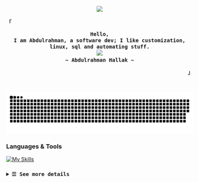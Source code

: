 <p align="center">
  <img src="https://readme-typing-svg.herokuapp.com?font=Fira+Code&size=25&pause=1000&center=true&color=4AF626&width=435&lines=%24+whoami"  />
  </p>

<p align="left"><strong><samp>「</samp></strong></p>
  <p align="center">
    <samp>
      <b>
        Hello,
      <br>
        I am Abdulrahman, a software dev; I like customization, linux, sql and automating stuff.
      </b>
      <br>
      <img src="https://readme-typing-svg.herokuapp.com?font=Fira+Code&&size=14&pause=1&center=true&color=7A95C9&width=435&lines=KISS;Keep+It+Simple+Stupid"/>
      <br>
      <b>
         ~ Abdulrahman Hallak ~
      </b>
    </samp>
  </p>
<p align="right"><strong><samp>」</samp></strong></p>
<br>

<!-- contribution snake -->
<p align="center">
  <img src="https://raw.githubusercontent.com/AbdulrahmanHallak/AbdulrahmanHallak/output/github-contribution-grid-snake-dark.svg" />
</p>

### Languages & Tools
[![My Skills](https://skillicons.dev/icons?i=linux,postgres,github,dotnet,py,docker,django&theme=dark)]()

### 

<details>

<summary><samp><b>&#9776; See more details</b></samp></summary>

<br>

### Projects:

<table style="text-align: left;">
  <thead>
    <tr>
      <th>Project</th>
      <th>Tech</th>
      <th>Description</th>
    </tr>
  </thead>
  <tbody>
    <tr>
      <td>WebHaven</td>
      <td>ASP.NET, docker, postgres</td>
      <td>
         A Telegram bot RSS feed aggregator with a comprehensive test suite and docker files. Utilized
         WebHooks integration to listen for updates in real-time, and a worker service to check for feed
         updates and notify users.
      </td>
    </tr>
    <tr>
      <td>Contoso University</td>
      <td>Django, Python, postgres, swagger</td>
      <td>
       a university management systems for departments, students .. etc
      </td>
    </tr>
    <tr>
      <td>Company Employees</td>
      <td>ASP.NET, sqlserver, swagger, EfCore</td>
      <td>
      a secure and efficient REST API with ASP.NET to manage companies and associated
employees, ensuring reliable CRUD operations via various HTTP methods with JWT and refresh
tokens.      
      </td>
    </tr>
    <tr>
      <td>blocko</td>
      <td>python, flask</td>
      <td>A simplified blockchain developed using Python and Flask.</td>
    </tr>
    <tr>
      <td>url shortener</td>
      <td>python, fastapi, sqlalchemy</td>
      <td>.</td>
    </tr>
  </tbody>
</table>

<br>

### Contact me:
<div style="display: flex; gap: 20px;">
  <a href="https://www.linkedin.com/in/abdulrahmanhallak">
    <img src="https://skillicons.dev/icons?i=linkedin&theme=dark" alt="LinkedIn" />
  </a>
  <a href="mailto:abdulrahmanhallak04@gmail.com">
    <img src="https://skillicons.dev/icons?i=gmail&theme=dark" alt="Gmail" />
  </a>
</div>
  </summary>
</details>
